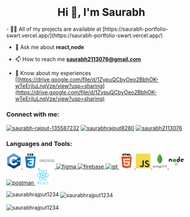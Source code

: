 <h1 align="center">Hi 👋, I'm Saurabh</h1>
- 👨‍💻 All of my projects are available at [https://saurabh-portfolio-swart.vercel.app/](https://saurabh-portfolio-swart.vercel.app/)

- 💬 Ask me about **react,node**

- 📫 How to reach me **saurabh2113076@gmail.com**

- 📄 Know about my experiences [[https://drive.google.com/file/d/1ZypuQCbyOeo2BbhOK-wTeErjIuLnqVze/view?usp=sharing](https://drive.google.com/file/d/1ZypuQCbyOeo2BbhOK-wTeErjIuLnqVze/view?usp=sharing)

<h3 align="left">Connect with me:</h3>
<p align="left">
<a href="https://linkedin.com/in/saurabh-rajput-135587232" target="blank"><img align="center" src="https://raw.githubusercontent.com/rahuldkjain/github-profile-readme-generator/master/src/images/icons/Social/linked-in-alt.svg" alt="saurabh-rajput-135587232" height="30" width="40" /></a>
<a href="https://instagram.com/saurabhrajput8280" target="blank"><img align="center" src="https://raw.githubusercontent.com/rahuldkjain/github-profile-readme-generator/master/src/images/icons/Social/instagram.svg" alt="saurabhrajput8280" height="30" width="40" /></a>
<a href="https://www.leetcode.com/saurabh2113076" target="blank"><img align="center" src="https://raw.githubusercontent.com/rahuldkjain/github-profile-readme-generator/master/src/images/icons/Social/leet-code.svg" alt="saurabh2113076" height="30" width="40" /></a>
</p>

<h3 align="left">Languages and Tools:</h3>
<p align="left"> <a href="https://www.w3schools.com/cpp/" target="_blank" rel="noreferrer"> <img src="https://raw.githubusercontent.com/devicons/devicon/master/icons/cplusplus/cplusplus-original.svg" alt="cplusplus" width="40" height="40"/> </a> <a href="https://www.w3schools.com/css/" target="_blank" rel="noreferrer"> <img src="https://raw.githubusercontent.com/devicons/devicon/master/icons/css3/css3-original-wordmark.svg" alt="css3" width="40" height="40"/> </a> <a href="https://expressjs.com" target="_blank" rel="noreferrer"> <img src="https://raw.githubusercontent.com/devicons/devicon/master/icons/express/express-original-wordmark.svg" alt="express" width="40" height="40"/> </a> <a href="https://www.figma.com/" target="_blank" rel="noreferrer"> <img src="https://www.vectorlogo.zone/logos/figma/figma-icon.svg" alt="figma" width="40" height="40"/> </a> <a href="https://firebase.google.com/" target="_blank" rel="noreferrer"> <img src="https://www.vectorlogo.zone/logos/firebase/firebase-icon.svg" alt="firebase" width="40" height="40"/> </a> <a href="https://git-scm.com/" target="_blank" rel="noreferrer"> <img src="https://www.vectorlogo.zone/logos/git-scm/git-scm-icon.svg" alt="git" width="40" height="40"/> </a> <a href="https://www.w3.org/html/" target="_blank" rel="noreferrer"> <img src="https://raw.githubusercontent.com/devicons/devicon/master/icons/html5/html5-original-wordmark.svg" alt="html5" width="40" height="40"/> </a> <a href="https://developer.mozilla.org/en-US/docs/Web/JavaScript" target="_blank" rel="noreferrer"> <img src="https://raw.githubusercontent.com/devicons/devicon/master/icons/javascript/javascript-original.svg" alt="javascript" width="40" height="40"/> </a> <a href="https://www.mongodb.com/" target="_blank" rel="noreferrer"> <img src="https://raw.githubusercontent.com/devicons/devicon/master/icons/mongodb/mongodb-original-wordmark.svg" alt="mongodb" width="40" height="40"/> </a> <a href="https://nodejs.org" target="_blank" rel="noreferrer"> <img src="https://raw.githubusercontent.com/devicons/devicon/master/icons/nodejs/nodejs-original-wordmark.svg" alt="nodejs" width="40" height="40"/> </a> <a href="https://postman.com" target="_blank" rel="noreferrer"> <img src="https://www.vectorlogo.zone/logos/getpostman/getpostman-icon.svg" alt="postman" width="40" height="40"/> </a> <a href="https://reactjs.org/" target="_blank" rel="noreferrer"> <img src="https://raw.githubusercontent.com/devicons/devicon/master/icons/react/react-original-wordmark.svg" alt="react" width="40" height="40"/> </a> </p>

<p><img align="left" src="https://github-readme-stats.vercel.app/api/top-langs?username=saurabhrajput1234&show_icons=true&locale=en&layout=compact" alt="saurabhrajput1234" /></p>

<p>&nbsp;<img align="center" src="https://github-readme-stats.vercel.app/api?username=saurabhrajput1234&show_icons=true&locale=en" alt="saurabhrajput1234" /></p>

<p><img align="center" src="https://github-readme-streak-stats.herokuapp.com/?user=saurabhrajput1234&" alt="saurabhrajput1234" /></p>
